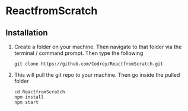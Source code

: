 # ReactfromScratch


## Installation
1. Create a folder on your machine. Then navigate to that folder via the terminal / command prompt. Then type the following

       git clone https://github.com/Codrey/ReactfromScratch.git

2. This will pull the git repo to your machine. Then go inside the pulled folder

       cd ReactfromScratch
       npm install
       npm start
